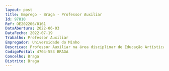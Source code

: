 ```yaml
--- 
layout: post
title: Emprego - Braga - Professor Auxiliar
Id: 97810
Ref: OE202206/0161
DataAbertura: 2022-06-03
DataFecho: 2022-07-19
Trabalho: Professor Auxiliar
Empregador: Universidade do Minho
Descricao: Professor Auxiliar na área disciplinar de Educação Artística e Física.
CodigoPostal: 4704-553 BRAGA
Concelho: Braga
Distrito: Braga
--- 
```

